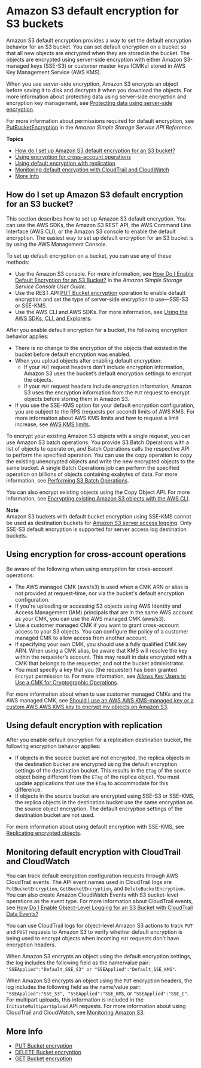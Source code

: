 # Amazon S3 default encryption for S3 buckets<a name="bucket-encryption"></a>

Amazon S3 default encryption provides a way to set the default encryption behavior for an S3 bucket\. You can set default encryption on a bucket so that all new objects are encrypted when they are stored in the bucket\. The objects are encrypted using server\-side encryption with either Amazon S3\-managed keys \(SSE\-S3\) or customer master keys \(CMKs\) stored in AWS Key Management Service \(AWS KMS\)\. 

When you use server\-side encryption, Amazon S3 encrypts an object before saving it to disk and decrypts it when you download the objects\. For more information about protecting data using server\-side encryption and encryption key management, see [Protecting data using server\-side encryption](serv-side-encryption.md)\.

For more information about permissions required for default encryption, see [PutBucketEncryption](https://docs.aws.amazon.com/AmazonS3/latest/API/API_PutBucketEncryption.html) in the *Amazon Simple Storage Service API Reference*\.

**Topics**
+ [How do I set up Amazon S3 default encryption for an S3 bucket?](#bucket-encryption-how-to-set-up)
+ [Using encryption for cross\-account operations](#bucket-encryption-update-bucket-policy)
+ [Using default encryption with replication](#bucket-encryption-update-bucket-policy)
+ [Monitoring default encryption with CloudTrail and CloudWatch](#bucket-encryption-tracking)
+ [More Info](#bucket-encryption-related-resources)

## How do I set up Amazon S3 default encryption for an S3 bucket?<a name="bucket-encryption-how-to-set-up"></a>

This section describes how to set up Amazon S3 default encryption\. You can use the AWS SDKs, the Amazon S3 REST API, the AWS Command Line Interface \(AWS CLI\), or the Amazon S3 console to enable the default encryption\. The easiest way to set up default encryption for an S3 bucket is by using the AWS Management Console\.

To set up default encryption on a bucket, you can use any of these methods:
+ Use the Amazon S3 console\. For more information, see [How Do I Enable Default Encryption for an S3 Bucket?](https://docs.aws.amazon.com/AmazonS3/latest/user-guide/default-bucket-encryption.html) in the *Amazon Simple Storage Service Console User Guide*\.
+ Use the REST API [PUT Bucket encryption](https://docs.aws.amazon.com/AmazonS3/latest/API/RESTBucketPUTencryption.html) operation to enable default encryption and set the type of server\-side encryption to use—SSE\-S3 or SSE\-KMS\.
+ Use the AWS CLI and AWS SDKs\. For more information, see [Using the AWS SDKs, CLI, and Explorers](UsingAWSSDK.md)\. 

After you enable default encryption for a bucket, the following encryption behavior applies:
+ There is no change to the encryption of the objects that existed in the bucket before default encryption was enabled\. 
+ When you upload objects after enabling default encryption:
  + If your `PUT` request headers don't include encryption information, Amazon S3 uses the bucket’s default encryption settings to encrypt the objects\. 
  + If your `PUT` request headers include encryption information, Amazon S3 uses the encryption information from the `PUT` request to encrypt objects before storing them in Amazon S3\.
+ If you use the SSE\-KMS option for your default encryption configuration, you are subject to the RPS \(requests per second\) limits of AWS KMS\. For more information about AWS KMS limits and how to request a limit increase, see [AWS KMS limits](https://docs.aws.amazon.com/kms/latest/developerguide/limits.html)\. 

To encrypt your existing Amazon S3 objects with a single request, you can use Amazon S3 batch operations\. You provide S3 Batch Operations with a list of objects to operate on, and Batch Operations calls the respective API to perform the specified operation\. You can use the copy operation to copy the existing unencrypted objects and write the new encrypted objects to the same bucket\. A single Batch Operations job can perform the specified operation on billions of objects containing exabytes of data\. For more information, see [Performing S3 Batch Operations](batch-ops.md)\.

You can also encrypt existing objects using the Copy Object API\. For more information, see [Encrypting existing Amazon S3 objects with the AWS CLI](http://aws.amazon.com/blogs/storage/encrypting-existing-amazon-s3-objects-with-the-aws-cli/)\.

**Note**  
Amazon S3 buckets with default bucket encryption using SSE\-KMS cannot be used as destination buckets for [Amazon S3 server access logging](ServerLogs.md)\. Only SSE\-S3 default encryption is supported for server access log destination buckets\.

## Using encryption for cross\-account operations<a name="bucket-encryption-update-bucket-policy"></a>

Be aware of the following when using encryption for cross\-account operations:
+ The AWS managed CMK \(aws/s3\) is used when a CMK ARN or alias is not provided at request\-time, nor via the bucket's default encryption configuration\.
+ If you're uploading or accessing S3 objects using AWS Identity and Access Management \(IAM\) principals that are in the same AWS account as your CMK, you can use the AWS managed CMK \(aws/s3\)\. 
+ Use a customer managed CMK if you want to grant cross\-account access to your S3 objects\. You can configure the policy of a customer managed CMK to allow access from another account\.
+ If specifying your own CMK, you should use a fully qualified CMK key ARN\. When using a CMK alias, be aware that KMS will resolve the key within the requester’s account\. This may result in data encrypted with a CMK that belongs to the requester, and not the bucket administrator\.
+ You must specify a key that you \(the requester\) has been granted `Encrypt` permission to\. For more information, see [Allows Key Users to Use a CMK for Cryptographic Operations](https://docs.aws.amazon.com/kms/latest/developerguide/key-policies.html#key-policy-users-crypto)\.

For more information about when to use customer managed CMKs and the AWS managed CMK, see [Should I use an AWS AWS KMS\-managed key or a custom AWS AWS KMS key to encrypt my objects on Amazon S3](http://aws.amazon.com/premiumsupport/knowledge-center/s3-object-encrpytion-keys/)\.

## Using default encryption with replication<a name="bucket-encryption-update-bucket-policy"></a>

After you enable default encryption for a replication destination bucket, the following encryption behavior applies: 
+ If objects in the source bucket are not encrypted, the replica objects in the destination bucket are encrypted using the default encryption settings of the destination bucket\. This results in the `ETag` of the source object being different from the `ETag` of the replica object\. You must update applications that use the `ETag` to accommodate for this difference\.
+ If objects in the source bucket are encrypted using SSE\-S3 or SSE\-KMS, the replica objects in the destination bucket use the same encryption as the source object encryption\. The default encryption settings of the destination bucket are not used\.

For more information about using default encryption with SSE\-KMS, see [Replicating encrypted objects](replication-config-for-kms-objects.md)\.

## Monitoring default encryption with CloudTrail and CloudWatch<a name="bucket-encryption-tracking"></a>

You can track default encryption configuration requests through AWS CloudTrail events\. The API event names used in CloudTrail logs are `PutBucketEncryption`, `GetBucketEncryption`, and `DeleteBucketEncryption`\. You can also create Amazon CloudWatch Events with S3 bucket\-level operations as the event type\. For more information about CloudTrail events, see [How Do I Enable Object\-Level Logging for an S3 Bucket with CloudTrail Data Events?](https://docs.aws.amazon.com/AmazonS3/latest/user-guide/enable-cloudtrail-events.html)

You can use CloudTrail logs for object\-level Amazon S3 actions to track `PUT` and `POST` requests to Amazon S3 to verify whether default encryption is being used to encrypt objects when incoming `PUT` requests don't have encryption headers\. 

When Amazon S3 encrypts an object using the default encryption settings, the log includes the following field as the name/value pair: `"SSEApplied":"Default_SSE_S3" or "SSEApplied":"Default_SSE_KMS"`\. 

When Amazon S3 encrypts an object using the `PUT` encryption headers, the log includes the following field as the name/value pair: `"SSEApplied":"SSE_S3", "SSEApplied":"SSE_KMS`, or `"SSEApplied":"SSE_C"`\. For multipart uploads, this information is included in the `InitiateMultipartUpload` API requests\. For more information about using CloudTrail and CloudWatch, see [Monitoring Amazon S3](monitoring-overview.md)\.

## More Info<a name="bucket-encryption-related-resources"></a>
+  [PUT Bucket encryption](https://docs.aws.amazon.com/AmazonS3/latest/API/RESTBucketPUTencryption.html) 
+  [DELETE Bucket encryption](https://docs.aws.amazon.com/AmazonS3/latest/API/RESTBucketDELETEencryption.html) 
+  [GET Bucket encryption](https://docs.aws.amazon.com/AmazonS3/latest/API/RESTBucketGETencryption.html) 